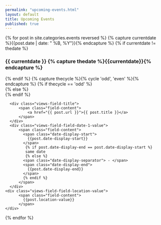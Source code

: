 ```yaml
---
permalink: "upcoming-events.html"
layout: default
title: Upcoming Events
published: true
--- 
```


<div class="view view-upcoming-events view-id-upcoming_events view-display-id-page_1 advanced-filtered-search view-dom-id-1">
{% for post in site.categories.events reversed %}
    {% capture currentdate %}{{post.date | date: " %B, %Y"}}{% endcapture %}
    {% if currentdate != thedate %}
    <h3><span class="date-display-single">  {{ currentdate }}
    {% capture thedate %}{{currentdate}}{% endcapture %} </span></h3>
    {% endif %}
     {% capture thecycle %}{% cycle 'odd', 'even' %}{% endcapture %}
        {% if thecycle == 'odd' %}
          <div class="views-row-2 views-row-even views-row-last">
        {% else %}
          <div class="views-row-1 views-row-odd views-row-first views-row-first">
        {% endif %}
 
      <div class="views-field-title">
          <span class="field-content">
              <a href="{{ post.url }}">{{ post.title }}</a>
          </span>
      </div>
      <div class="views-field-field-date-1-value">
          <span class="field-content">
            <span class="date-display-start">
              {{post.date-display-start}} 
            </span>
             {% if post.date-display-end == post.date-display-start %}
             same date
             {% else %}
            <span class="date-display-separator"> - </span>
            <span class="date-display-end">
              {{post.date-display-end}}
            </span>
            {% endif %}
          </span>
      </div>
    <div class="views-field-field-location-value">
          <span class="field-content">
            {{post.location-value}}
          </span>
    </div>
  </div>
{% endfor %}
</div>
